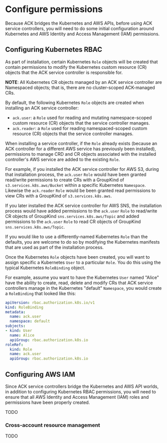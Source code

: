 # Configure permissions

Because ACK bridges the Kubernetes and AWS APIs, before using ACK service
controllers, you will need to do some initial configuration around Kubernetes
and AWS Identity and Access Management (IAM) permissions.

## Configuring Kubernetes RBAC

As part of installation, certain Kubernetes `Role` objects will be created that
contain permissions to modify the Kubernetes custom resource (CR) objects that
the ACK service controller is responsible for.

**NOTE**: All Kubernetes CR objects managed by an ACK service controller are
Namespaced objects; that is, there are no cluster-scoped ACK-managed CRs.

By default, the following Kubernetes `Role` objects are created when installing
an ACK service controller:

* `ack.user`: a `Role` used for reading and mutating namespace-scoped custom
  resource (CR) objects that the service controller manages.
* `ack.reader`: a `Role` used for reading namespaced-scoped custom resource
  (CR) objects that the service controller manages.

When installing a service controller, if the `Role` already exists (because an
ACK controller for a different AWS service has previously been installed),
permissions to manage CRD and CR objects associated with the installed
controller's AWS service are added to the existing `Role`.

For example, if you installed the ACK service controller for AWS S3, during
that installation process, the `ack.user` `Role` would have been granted
read/write permissions to create CRs with a GroupKind of
`s3.services.k8s.aws/Bucket` within a specific Kubernetes `Namespace`.
Likewise the `ack.reader` `Role` would be been granted read permissions to view
CRs with a GroupKind of `s3.services.k8s.aws`.

If you later installed the ACK service controller for AWS SNS, the installation
process would have added permissions to the `ack.user` `Role` to read/write CR
objects of GroupKind `sns.services.k8s.aws/Topic` and added permissions to the
`ack.user` `Role` to read CR objects of GroupKind `sns.services.k8s.aws/Topic`.

If you would like to use a differently-named Kubernetes `Role` than the
defaults, you are welcome to do so by modifying the Kubernetes manifests that
are used as part of the installation process.

Once the Kubernetes `Role` objects have been created, you will want to assign
specific a Kubernetes `User` to a particular `Role`. You do this using the
typical Kubernetes `RoleBinding` object.

For example, assume you want to have the Kubernetes `User` named "Alice" have
the ability to create, read, delete and modify CRs that ACK service controllers
manage in the Kubernetes "default" `Namespace`, you would create a
`RoleBinding` that looked like this:

```yaml
apiVersion: rbac.authorization.k8s.io/v1
kind: RoleBinding
metadata:
  name: ack.user
  namespace: default
subjects:
- kind: User
  name: Alice
  apiGroup: rbac.authorization.k8s.io
roleRef:
  kind: Role
  name: ack.user
  apiGroup: rbac.authorization.k8s.io
```

## Configuring AWS IAM

Since ACK service controllers bridge the Kubernetes and AWS API worlds, in
addition to configuring Kubernetes RBAC permissions, you will need to ensure
that all AWS Identity and Access Management (IAM) roles and permissions have
been properly created.

TODO

### Cross-account resource management

TODO
